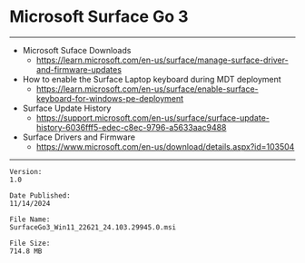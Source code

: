 # Microsoft Surface Go 3

---

* Microsoft Suface Downloads
  * https://learn.microsoft.com/en-us/surface/manage-surface-driver-and-firmware-updates
* How to enable the Surface Laptop keyboard during MDT deployment
  * https://learn.microsoft.com/en-us/surface/enable-surface-keyboard-for-windows-pe-deployment
* Surface Update History
  * https://support.microsoft.com/en-us/surface/surface-update-history-6036fff5-edec-c8ec-9796-a5633aac9488
* Surface Drivers and Firmware
  * https://www.microsoft.com/en-us/download/details.aspx?id=103504

---

```text
Version:
1.0

Date Published:
11/14/2024

File Name:
SurfaceGo3_Win11_22621_24.103.29945.0.msi

File Size:
714.8 MB
```